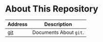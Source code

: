 # About This Repository

Address | Description
---|---
[git](https://user00000001.github.io/git) | Documents About `git`.

